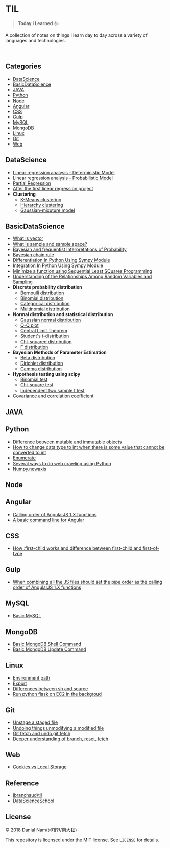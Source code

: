# TIL

> **Today I Learned** :+1:

 A collection of notes on things I learn day to day across a
variety of languages and technologies.

<br/>

<!-- --- -->

## Categories

* [DataScience](#datascience)
* [BasicDataScience](#basicdatascience)
* [JAVA](#java)
* [Python](#python)
* [Node](#node)
* [Angular](#angular)
* [CSS](#css)
* [Gulp](#gulp)
* [MySQL](#mysql)
* [MongoDB](#mongodb)
* [Linux](#linux)
* [Git](#git)
* [Web](#web)

<!-- --- -->

## DataScience
- [Linear regression analysis - Deterministic Model](dataScience/linear-regression-analysis-deterministic-model.md)
- [Linear regression analysis - Probabilistic Model](dataScience/linear-regression-analysis-probabilistic-model.md)
- [Partial Regression](dataScience/partial-regression.md)
- [After the first linear regression project](dataScience/after-the-first-linear-regression-project.md)
- **Clustering**
  + [K-Means clustering](dataScience/k-means-clustering.md)
  + [Hierarchy clustering](dataScience/hierarchy-clustering.md)
  + [Gaussian-mixuture model](dataScience/gaussian-mixuture-model.md)

## BasicDataScience
- [What is vector](basicDataScience/what-is-vector.md)
- [What is sample and sample space?](basicDataScience/what-is-sample-and-sample-space.md)
- [Bayesian and frequentist Interpretations of Probability](basicDataScience/bayesian-and-frequentist-interpretations-of-probability.md)
- [Bayesian chain rule](basicDataScience/bayesian-chain-rule.md)
- [Differentiation In Python Using Sympy Module](basicDataScience/differentiation-in-python-using-sympy-module.md)
- [Integration In Python Using Sympy Module](basicDataScience/integration-in-python-using-sympy-module.md)
- [Minimize a function using Sequential Least SQuares Programming](basicDataScience/minimize-a-function-using-sequential-least-squares-programming.md)
- [Understanding of the Relationships Among Random Variables and Sampling](basicDataScience/understanding-of-the-relationships-among-random-variables-and-sampling.md)
- **Discrete probability distribution**
  + [Bernoulli distribution](basicDataScience/bernoulli-distribution.md)
  + [Binomial distribution](basicDataScience/binomial-distribution.md)
  + [Categorical distribution](basicDataScience/categorical-distribution.md)
  + [Multinomial distribution](basicDataScience/multinomial-distribution.md)
- **Normal distribution and statistical distribution**
  + [Gaussian normal distribution](basicDataScience/gaussian-normal-distribution.md)
  + [Q-Q plot](basicDataScience/q-q-plot.md)
  + [Central Limit Theorem](basicDataScience/central-limit-theorem.md)
  + [Student's t-distribution](basicDataScience/students-t-distribution.md)
  + [Chi-squared distribution](basicDataScience/chi-squared-distribution.md)
  + [F distribution](basicDataScience/f-distribution.md)
- **Bayesian Methods of Parameter Estimation**
  + [Beta distribution](basicDataScience/beta-distribution.md)
  + [Dirichlet distribution](basicDataScience/dirichlet-distribution.md)
  + [Gamma distribution](basicDataScience/gamma-distribution.md)
- **Hypothesis testing using scipy**
  + [Binomial test](basicDataScience/binomial-test.md)
  + [Chi-square test](basicDataScience/chi-square-test.md)
  + [Independent two sample t test](basicDataScience/Independent-two-sample-t-test.md)
- [Covariance and correlation coefficient](basicDataScience/covariance-and-correlation-coefficient.md)

## JAVA

## Python
- [Difference between mutable and immutable objects](python/difference-between-mutable-and-immutable-objects.md)
- [How to change data type to int when there is some value that cannot be converted to int](python/how-to-change-data-type-to-int-when-there-is-some-value-that-cannot-be-converted-to-int.md)
- [Enumerate](python/enumerate.md)
- [Several ways to do web crawling using Python](python/several-ways-to-do-web-crawling-using-Python.md)
- [Numpy.newaxis](python/numpy-newaxis.md)

## Node

## Angular
- [Calling order of AngularJS 1.X functions](angular/calling-order-of-AngularJS-functions.md)
- [A basic command line for Angular](angular/a-basic-command-line-for-Angular.md)

## CSS
- [How :first-child works and difference between first-child and first-of-type](css/how-first-child-works-and-difference-between-first-child-and-first-of-type.md)

## Gulp
- [When combining all the JS files should set the pipe order as the calling order of AngularJS 1.X functions](gulp/setting-the-pipe-order-as-the-calling-order-of-angluarjs.md)

## MySQL
- [Basic MySQL](mysql/basic-mysql.md)

## MongoDB
- [Basic MongoDB Shell Command](mongodb/basic-mongodb-shell-command.md)
- [Basic MongoDB Update Command](mongodb/basic-mongodb-update-command.md)

## Linux
- [Environment path](linux/environment-path.md)
- [Export](linux/export.md)
- [Differences between sh and source](linux/differences-between-sh-and-source.md)
- [Run python flask on EC2 in the backgroud](linux/run-python-flask-on-EC2-in-the-backgroud.md)

## Git
- [Unstage a staged file](git/unstage-a-staged-file.md)
- [Undoing things unmodifying a modified file](git/undoing-things-unmodifying-a-modified-file.md)
- [Git fetch and undo git fetch](git/git-fetch-and-undo-git-fetch.md)
- [Deeper understanding of branch, reset, fetch](git/deeper-understanding-of-branch-reset-fetch.md)

## Web
- [Cookies vs Local Storage](web/cookies-vs-local-storage.md)

## Reference
- [jbranchaud/til](https://github.com/jbranchaud/til)
- [DataScienceSchool](https://datascienceschool.net/view-notebook/661128713b654edc928ecb455a826b1d/)

## License

&copy; 2018 Danial Nam(남대현/南大铉)

This repository is licensed under the MIT license. See `LICENSE` for
details.
